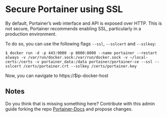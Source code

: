 # Secure Portainer using SSL

By default, Portainer’s web interface and API is exposed over HTTP. This is not secure, Portainer recommends enabling SSL, particularly in a production environment.

To do so, you can use the following flags <code>--ssl</code>, <code>--sslcert</code> and <code>--sslkey</code>:

<pre><code>$ docker run -d -p 443:9000 -p 8000:8000 --name portainer --restart always -v /var/run/docker.sock:/var/run/docker.sock -v ~/local-certs:/certs -v portainer_data:/data portainer/portainer-ce --ssl --sslcert /certs/portainer.crt --sslkey /certs/portainer.key</code></pre>

Now, you can navigate to https://$ip-docker-host

## Notes

Do you think that is missing something here? Contribute with this admin guide forking the repo [Portainer-Docs](https://github.com/portainer/portainer-docs) and propose changes.